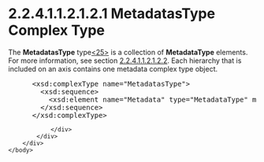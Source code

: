 <html dir="LTR" xmlns:mshelp="http://msdn.microsoft.com/mshelp" xmlns:ddue="http://ddue.schemas.microsoft.com/authoring/2003/5" xmlns:xlink="http://www.w3.org/1999/xlink" xmlns:tool="http://www.microsoft.com/tooltip">
    <head>
        <meta http-equiv="Content-Type" content="text/html; CHARSET=utf-8"></meta>
        <meta name="save" content="history"></meta>
        <title>2.2.4.1.1.2.1.2.1 MetadatasType Complex Type</title>
        <xml>
            <mshelp:toctitle title="2.2.4.1.1.2.1.2.1 MetadatasType Complex Type"></mshelp:toctitle>
            <mshelp:rltitle title="[MS-SSAS]: MetadatasType Complex Type"></mshelp:rltitle>
            <mshelp:keyword index="A" term="9f00f54e-8709-479a-8044-d706ffb119ff"></mshelp:keyword>
            <mshelp:attr name="DCSext.ContentType" value="open specification"></mshelp:attr>
            <mshelp:attr name="AssetID" value="9f00f54e-8709-479a-8044-d706ffb119ff"></mshelp:attr>
            <mshelp:attr name="TopicType" value="kbRef"></mshelp:attr>
            <mshelp:attr name="DCSext.Title" value="[MS-SSAS]: MetadatasType Complex Type" />
        </xml>
    </head>
    <body>
        <div id="header">
            <h1 class="heading">2.2.4.1.1.2.1.2.1 MetadatasType Complex Type</h1>
        </div>
        <div id="mainSection">
            <div id="mainBody">
                <div id="allHistory" class="saveHistory"></div>
                <div id="sectionSection0" class="section" name="collapseableSection">
                    

<p>The <b>MetadatasType</b> type<a id="Appendix_A_Target_25"></a><a href="b9ac4859-2662-44ca-b131-9addd8b953dc.html#Appendix_A_25" aria-label="Product behavior note 25">&lt;25&gt;</a> is a
collection of <b>MetadataType</b> elements. For more information, see section <a href="b9248c48-7662-4a79-b7d4-a3132b48bf98.html">2.2.4.1.1.2.1.2.2</a>. Each
hierarchy that is included on an axis contains one metadata complex type
object.</p>

<dl>
<dd>
<div><pre> &lt;xsd:complexType name=&quot;MetadatasType&quot;&gt;
   &lt;xsd:sequence&gt;
     &lt;xsd:element name=&quot;Metadata&quot; type=&quot;MetadataType&quot; minOccurs=&quot;0&quot; maxOccurs=&quot;unbounded&quot; /&gt;
   &lt;/xsd:sequence&gt;
 &lt;/xsd:complexType&gt;
</pre></div>
</dd></dl>


                </div>
            </div>
        </div>
    </body>
</html>